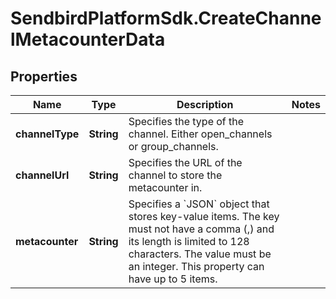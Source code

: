 # SendbirdPlatformSdk.CreateChannelMetacounterData

## Properties

Name | Type | Description | Notes
------------ | ------------- | ------------- | -------------
**channelType** | **String** | Specifies the type of the channel. Either open_channels or group_channels. | 
**channelUrl** | **String** | Specifies the URL of the channel to store the metacounter in. | 
**metacounter** | **String** | Specifies a &#x60;JSON&#x60; object that stores key-value items. The key must not have a comma (,) and its length is limited to 128 characters. The value must be an integer. This property can have up to 5 items. | 



